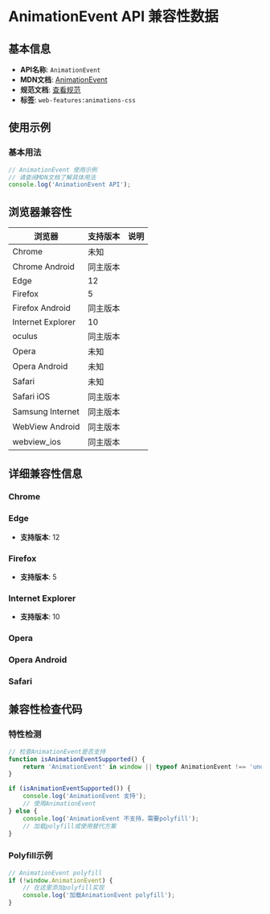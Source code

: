 # AnimationEvent API 兼容性数据

## 基本信息

- **API名称**: `AnimationEvent`
- **MDN文档**: [AnimationEvent](https://developer.mozilla.org/docs/Web/API/AnimationEvent)
- **规范文档**: [查看规范](https://drafts.csswg.org/css-animations/#interface-animationevent)
- **标签**: `web-features:animations-css`

## 使用示例

### 基本用法

```javascript
// AnimationEvent 使用示例
// 请查阅MDN文档了解具体用法
console.log('AnimationEvent API');
```

## 浏览器兼容性

| 浏览器 | 支持版本 | 说明 |
|--------|----------|------|
| Chrome | 未知 |  |
| Chrome Android | 同主版本 |  |
| Edge | 12 |  |
| Firefox | 5 |  |
| Firefox Android | 同主版本 |  |
| Internet Explorer | 10 |  |
| oculus | 同主版本 |  |
| Opera | 未知 |  |
| Opera Android | 未知 |  |
| Safari | 未知 |  |
| Safari iOS | 同主版本 |  |
| Samsung Internet | 同主版本 |  |
| WebView Android | 同主版本 |  |
| webview_ios | 同主版本 |  |

## 详细兼容性信息

### Chrome


### Edge

- **支持版本**: 12

### Firefox

- **支持版本**: 5

### Internet Explorer

- **支持版本**: 10

### Opera


### Opera Android


### Safari


## 兼容性检查代码

### 特性检测

```javascript
// 检查AnimationEvent是否支持
function isAnimationEventSupported() {
    return 'AnimationEvent' in window || typeof AnimationEvent !== 'undefined';
}

if (isAnimationEventSupported()) {
    console.log('AnimationEvent 支持');
    // 使用AnimationEvent
} else {
    console.log('AnimationEvent 不支持，需要polyfill');
    // 加载polyfill或使用替代方案
}
```

### Polyfill示例

```javascript
// AnimationEvent polyfill
if (!window.AnimationEvent) {
    // 在这里添加polyfill实现
    console.log('加载AnimationEvent polyfill');
}
```

